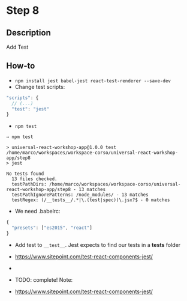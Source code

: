 # Step 8

## Description
Add Test

## How-to
- `npm install jest babel-jest react-test-renderer --save-dev`
- Change test scripts:

``` javascript
"scripts": {
  // (...)
  "test": "jest"
}
```
- `npm test`

```
⇒ npm test

> universal-react-workshop-app@1.0.0 test /home/marco/workspaces/workspace-corso/universal-react-workshop-app/step8
> jest

No tests found
  13 files checked.
  testPathDirs: /home/marco/workspaces/workspace-corso/universal-react-workshop-app/step8 - 13 matches
  testPathIgnorePatterns: /node_modules/ - 13 matches
  testRegex: (/__tests__/.*|\.(test|spec))\.jsx?$ - 0 matches
```

- We need .babelrc:

``` javascript
{
  "presets": ["es2015", "react"]
}
```
- Add test to `__test__`. Jest expects to find our tests in a __tests__ folder

- https://www.sitepoint.com/test-react-components-jest/
-
- TODO: complete!
Note:
- https://www.sitepoint.com/test-react-components-jest/
